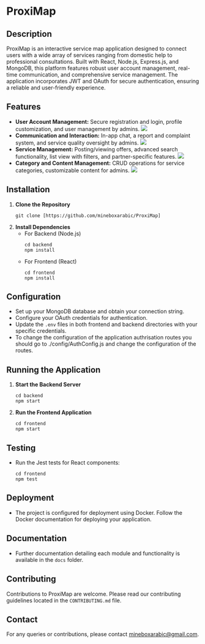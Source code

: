 
# ProxiMap

## Description
ProxiMap is an interactive service map application designed to connect users with a wide array of services ranging from domestic help to professional consultations. Built with React, Node.js, Express.js, and MongoDB, this platform features robust user account management, real-time communication, and comprehensive service management. The application incorporates JWT and OAuth for secure authentication, ensuring a reliable and user-friendly experience.

## Features

- **User Account Management:** Secure registration and login, profile customization, and user management by admins.
  ![](https://github.com/mineboxarabic/ProxiMap/blob/main/SreenShots/ProxiMap.gif?raw=true)
- **Communication and Interaction:** In-app chat, a report and complaint system, and service quality oversight by admins.
  ![](https://github.com/mineboxarabic/ProxiMap/blob/main/SreenShots/ProxiMap.gif?raw=true)
- **Service Management:** Posting/viewing offers, advanced search functionality, list view with filters, and partner-specific features.
  ![](https://github.com/mineboxarabic/ProxiMap/blob/main/SreenShots/Filter.gif?raw=true)
- **Category and Content Management:** CRUD operations for service categories, customizable content for admins.
![](https://github.com/mineboxarabic/ProxiMap/blob/main/SreenShots/CRUD.gif?raw=true)
## Installation

1. **Clone the Repository**
   ```
   git clone [https://github.com/mineboxarabic/ProxiMap]
   ```
2. **Install Dependencies**
   - For Backend (Node.js)
     ```
     cd backend
     npm install
     ```
   - For Frontend (React)
     ```
     cd frontend
     npm install
     ```

## Configuration

- Set up your MongoDB database and obtain your connection string.
- Configure your OAuth credentials for authentication.
- Update the `.env` files in both frontend and backend directories with your specific credentials.
- To change the configuration of the application authrisation routes you should go to ./config/AuthConfig.js and change the configuration of the routes.
## Running the Application

1. **Start the Backend Server**
   ```
   cd backend
   npm start
   ```
2. **Run the Frontend Application**
   ```
   cd frontend
   npm start
   ```

## Testing

- Run the Jest tests for React components:
  ```
  cd frontend
  npm test
  ```

## Deployment

- The project is configured for deployment using Docker. Follow the Docker documentation for deploying your application.

## Documentation

- Further documentation detailing each module and functionality is available in the `docs` folder.

## Contributing

Contributions to ProxiMap are welcome. Please read our contributing guidelines located in the `CONTRIBUTING.md` file.

## Contact

For any queries or contributions, please contact mineboxarabic@gmail.com.
